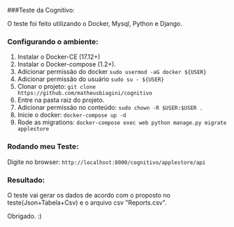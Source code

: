 
###Teste da Cognitivo:

O teste foi feito utilizando o Docker, Mysql, Python e Django.

### Configurando o ambiente:

1. Instalar o Docker-CE (17.12+)
2. Instalar o Docker-compose (1.2+).
3. Adicionar permissão do docker `sudo usermod -aG docker ${USER}`
4. Adicionar permissão do usuário `sudo su - ${USER}`
4. Clonar o projeto: `git clone https://github.com/matheusbiagini/cognitivo`
5. Entre na pasta raiz do projeto.
7. Adicionar permissão no conteúdo: `sudo chown -R $USER:$USER .`
8. Inicie o docker: `docker-compose up -d`
9. Rode as migrations: `docker-compose exec web python manage.py migrate applestore`

### Rodando meu Teste:
Digite no browser: `http://localhost:8000/cognitivo/applestore/api`

### Resultado: ###
O teste vai gerar os dados de acordo com o proposto no teste(Json+Tabela+Csv) e o arquivo csv "Reports.csv".

Obrigado. :)
